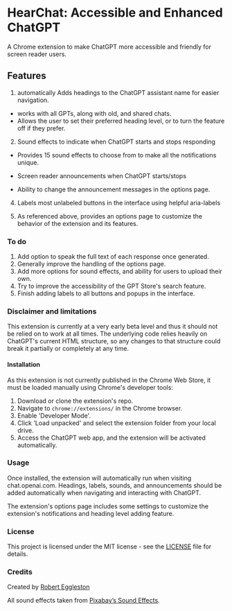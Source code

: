 # HearChat: Accessible and Enhanced ChatGPT

A Chrome extension to make ChatGPT more accessible and friendly for screen reader users.

## Features

1. automatically Adds headings to the ChatGPT assistant name for easier navigation.
- works with all GPTs, along with old, and shared chats.
- Allows the user to set their preferred heading level, or to turn the feature off if they prefer.

2. Sound effects to indicate when ChatGPT starts and stops responding
- Provides 15 sound effects to choose from to make all the notifications unique.

- Screen reader announcements when ChatGPT starts/stops
- Ability to change the announcement messages in the options page.

4. Labels most unlabeled buttons in the interface using helpful aria-labels

5. As referenced above, provides an options page to customize the behavior of the extension and its features.

### To do

1. Add option to speak the full text of each response once generated.
2. Generally improve the handling of the options page.
3. Add more options for sound effects, and ability for users to upload their own.
4. Try to improve the accessibility of the GPT Store's search feature.
5. Finish adding labels to all buttons and popups in the interface.

### Disclaimer and limitations

This extension is currently at a very early beta level and thus it should not be relied on to work at all times. The underlying code relies heavily on ChatGPT's current HTML structure, so any changes to that structure could break it partially or completely at any time.

#### Installation

As this extension is not currently published in the Chrome Web Store, it must be loaded manually using Chrome's developer tools:

1. Download or clone the extension's repo.
2. Navigate to `chrome://extensions/` in the Chrome browser.
3. Enable 'Developer Mode'.
4. Click 'Load unpacked' and select the extension folder from your local drive.
5. Access the ChatGPT web app, and the extension will be activated automatically.

### Usage 

Once installed, the extension will automatically run when visiting chat.openai.com. Headings, labels, sounds, and announcements should be added automatically when navigating and interacting with ChatGPT.

The extension's options page includes some settings to customize the extension's notifications and heading level adding feature.

### License

This project is licensed under the MIT license - see the [LICENSE](LICENSE) file for details.

### Credits

Created by [Robert Eggleston](https://github.com/AERobert)

All sound effects taken from [Pixabay’s Sound Effects](https://pixabay.com/sound-effects/).